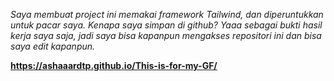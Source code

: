 <i>Saya membuat project ini memakai framework Tailwind, dan diperuntukkan untuk pacar saya. Kenapa saya simpan di github? Yaaa sebagai bukti hasil kerja saya saja, jadi saya bisa kapanpun mengakses repositori ini dan bisa saya edit kapanpun.</i>

<b>https://ashaaardtp.github.io/This-is-for-my-GF/</b>
